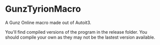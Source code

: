 GunzTyrionMacro
===============

A Gunz Online macro made out of Autoit3.

You'll find compiled versions of the program in the release folder. You should compile your own as they may not be the lastest version available. 
